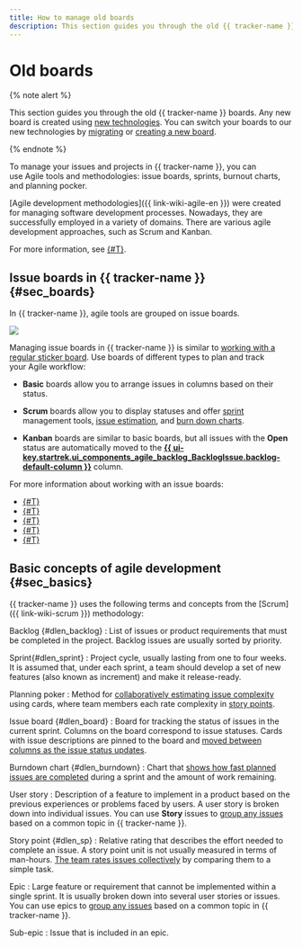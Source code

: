 ```yaml
---
title: How to manage old boards
description: This section guides you through the old {{ tracker-name }} boards.
---
```


# Old boards

{% note alert %}

This section guides you through the old {{ tracker-name }} boards. Any new board is created using [new technologies](agile-new.md). You can switch your boards to our new technologies by [migrating](boards-convertor.md) or [creating a new board](agile-new-create).

{% endnote %}

To manage your issues and projects in {{ tracker-name }}, you can use Agile tools and methodologies: issue boards, sprints, burnout charts, and planning pocker.


[Agile development methodologies]({{ link-wiki-agile-en }}) were created for managing software development processes. Nowadays, they are successfully employed in a variety of domains. There are various agile development approaches, such as Scrum and Kanban.

For more information, see [{#T}](agile.md#sec_basics).

## Issue boards in {{ tracker-name }} {#sec_boards}

In {{ tracker-name }}, agile tools are grouped on issue boards.


![](../../_assets/tracker/agile-board-c.png)


Managing issue boards in {{ tracker-name }} is similar to [working with a regular sticker board](#dlen_board). Use boards of different types to plan and track your Agile workflow:

- **Basic** boards allow you to arrange issues in columns based on their status.

- **Scrum** boards allow you to display statuses and offer [sprint](#dlen_sprint) management tools, [issue estimation](planning-poker.md), and [burn down charts](#dlen_burndown).

- **Kanban** boards are similar to basic boards, but all issues with the **Open** status are automatically moved to the [**{{ ui-key.startrek.ui_components_agile_backlog_BacklogIssue.backlog-default-column }}**](#dlen_backlog) column.

For more information about working with an issue boards:

- [{#T}](create-agile-board.md)
- [{#T}](../user/agile.md)
- [{#T}](create-agile-sprint.md)
- [{#T}](planning-poker.md)
- [{#T}](burndown.md)

## Basic concepts of agile development {#sec_basics}

{{ tracker-name }} uses the following terms and concepts from the [Scrum]({{ link-wiki-scrum }}) methodology:

Backlog {#dlen_backlog}
:   List of issues or product requirements that must be completed in the project. Backlog issues are usually sorted by priority.

Sprint{#dlen_sprint}
:   Project cycle, usually lasting from one to four weeks. It is assumed that, under each sprint, a team should develop a set of new features (also known as increment) and make it release-ready.

Planning poker
:   Method for [collaboratively estimating issue complexity](planning-poker.md) using cards, where team members each rate complexity in [story points](#dlen_sp).

Issue board {#dlen_board}
:   Board for tracking the status of issues in the current sprint. Columns on the board correspond to issue statuses. Cards with issue descriptions are pinned to the board and [moved between columns as the issue status updates](../user/agile.md).

Burndown chart {#dlen_burndown}
:   Chart that [shows how fast planned issues are completed](burndown.md) during a sprint and the amount of work remaining.

User story
:   Description of a feature to implement in a product based on the previous experiences or problems faced by users. A user story is broken down into individual issues. You can use **Story** issues to [group any issues](../user/links.md) based on a common topic in {{ tracker-name }}.

Story point {#dlen_sp}
:   Relative rating that describes the effort needed to complete an issue. A story point unit is not usually measured in terms of man-hours. [The team rates issues collectively](planning-poker.md) by comparing them to a simple task.

Epic
:  Large feature or requirement that cannot be implemented within a single sprint. It is usually broken down into several user stories or issues. You can use epics to [group any issues](../user/links.md) based on a common topic in {{ tracker-name }}.

Sub-epic
:  Issue that is included in an epic.

